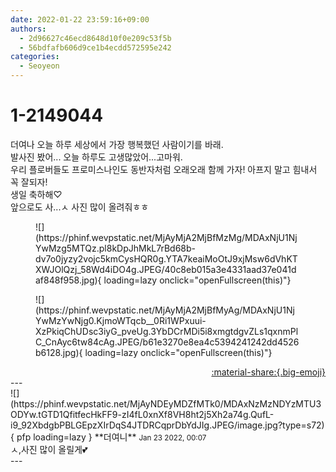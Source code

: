 ```yaml
---
date: 2022-01-22 23:59:16+09:00
authors:
  - 2d96627c46ecd8648d10f0e209c53f5b
  - 56bdfafb606d9ce1b4ecdd572595e242
categories:
  - Seoyeon
---
```


# 1-2149044

<div class="post-container" markdown="1">
<div class="content-container md-sidebar__scrollwrap" markdown="1">

더여나 오늘 하루 세상에서 가장 행복했던 사람이기를 바래.<br>발사진 봤어... 오늘 하루도 고생많았어...고마워.<br>우리 플로버들도 프로미스나인도 동반자처럼 오래오래 함께 가자! 아프지 말고 힘내서 꼭 잘되자!<br>생일 축하해♡<br>앞으로도 사...ㅅ 사진 많이 올려줘ㅎㅎ
<figure markdown="1">
![](https://phinf.wevpstatic.net/MjAyMjA2MjBfMzMg/MDAxNjU1NjYwMzg5MTQz.pl8kDpJhMkL7rBd68b-dv7o0jyzy2vojc5kmCysHQR0g.YTA7keaiMoOtJ9xjMsw6dVhKTXWJOlQzj_58Wd4iDO4g.JPEG/40c8eb015a3e4331aad37e041daf848f958.jpg){ loading=lazy onclick="openFullscreen(this)"}
</figure>

<figure markdown="1">
![](https://phinf.wevpstatic.net/MjAyMjA2MjBfMyAg/MDAxNjU1NjYwMzYwNjg0.KjmoWTqcb__0Ri1WPxuui-XzPkiqChUDsc3iyG_pveUg.3YbDCrMDi5i8xmgtdgvZLs1qxnmPlC_CnAyc6tw84cAg.JPEG/b61e3270e8ea4c5394241242dd4526b6128.jpg){ loading=lazy onclick="openFullscreen(this)"}
</figure>


</div>
</div>

<div style="text-align: right;" markdown="1">
<a href="https://weverse.io/fromis9/fanpost/1-2149044" style="text-align: right;">:material-share:{.big-emoji}</a>
</div>
---

<div class="comments-container md-sidebar__scrollwrap" markdown="1">
<div class="comment" markdown="1">
<div class='id-container' markdown="1">
![](https://phinf.wevpstatic.net/MjAyNDEyMDZfMTk0/MDAxNzMzNDYzMTU3ODYw.tGTD1QfitfecHkFF9-zI4fL0xnXf8VH8ht2j5Xh2a74g.QufL-i9_92XbdgbPBLGEpzXIrDqS4JTDRCqprDbYdJIg.JPEG/image.jpg?type=s72){ pfp loading=lazy }
**<span class="artist">더여니</span>** <small>Jan 23 2022, 00:07</small><br>
</div>
<div class='comment-body' markdown="1">
ㅅ,사진 많이 올릴게💕
</div>
</div>
</div>
---
